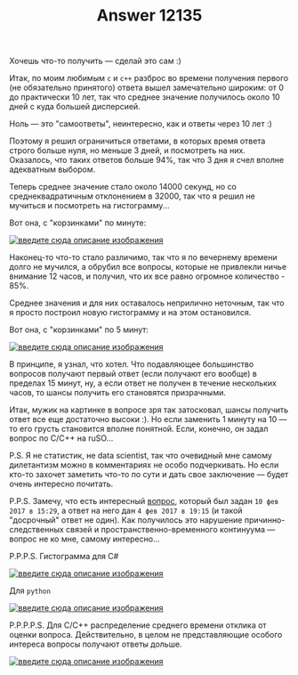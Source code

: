 ﻿---
title: "Answer 12135"
se.owner.user_id: 195342
se.owner.display_name: "Harry"
se.owner.link: "https://ru.meta.stackoverflow.com/users/195342/harry"
se.answer_id: 12135
se.question_id: 12129
se.post_type: answer
se.is_accepted: False
---
<p>Хочешь что-то получить — сделай это сам :)</p>
<p>Итак, по моим любимым <code>c</code> и <code>c++</code> разброс во времени получения первого (не обязательно принятого) ответа вышел замечательно широким: от 0 до практически 10 лет, так что среднее значение получилось около 10 дней с куда большей дисперсией.</p>
<p>Ноль — это &quot;самоответы&quot;, неинтересно, как и ответы через 10 лет :)</p>
<p>Поэтому я решил ограничиться ответами, в которых время ответа строго больше нуля, но меньше 3 дней, и посмотреть на них. Оказалось, что таких ответов больше 94%, так что 3 дня я счел вполне адекватным выбором.</p>
<p>Теперь среднее значение стало около 14000 секунд, но со среднеквадратичным отклонением в 32000, так что я решил не мучиться и посмотреть на гистограмму...</p>
<p>Вот она, с &quot;корзинками&quot; по минуте:</p>
<p><a href="https://i.stack.imgur.com/JCXv6.jpg" rel="nofollow noreferrer"><img src="https://i.stack.imgur.com/JCXv6.jpg" alt="введите сюда описание изображения" /></a></p>
<p>Наконец-то что-то стало различимо, так что я по вечернему времени долго не мучился, а обрубил все вопросы, которые не привлекли ничье внимание 12 часов, и получил, что их все равно огромное количество - 85%.</p>
<p>Среднее значения и для них оставалось неприлично неточным, так что я просто построил новую гистограмму и на этом остановился.</p>
<p>Вот она, с &quot;корзинками&quot; по 5 минут:</p>
<p><a href="https://i.stack.imgur.com/4FR7N.jpg" rel="nofollow noreferrer"><img src="https://i.stack.imgur.com/4FR7N.jpg" alt="введите сюда описание изображения" /></a></p>
<p>В принципе, я узнал, что хотел. Что подавляющее большинство вопросов получают первый ответ (если получают его вообще) в пределах 15 минут, ну, а если ответ не получен в течение нескольких часов, то шансы получить его становятся призрачными.</p>
<p>Итак, мужик на картинке в вопросе зря так затосковал, шансы получить ответ все еще достаточно высоки :). Но если заменить 1 минуту на 10 — то его грусть становится вполне понятной. Если, конечно, он задал вопрос по C/C++ на ruSO...</p>
<p>P.S. Я не статистик, не data scientist, так что очевидный мне самому дилетантизм можно в комментариях не особо подчеркивать. Но если кто-то захочет заметить что-то по сути и дать свое заключение — будет очень интересно почитать.</p>
<p>P.P.S. Замечу, что есть интересный <a href="https://ru.stackoverflow.com/q/626264/195342">вопрос</a>, который был задан <code>10 фев 2017 в 15:29</code>, а ответ на него дан <code>4 фев 2017 в 19:15</code> (и такой &quot;досрочный&quot; ответ не один). Как получилось это нарушение причинно-следственных связей и пространственно-временного континуума — вопрос не ко мне, самому интересно...</p>
<p>P.P.P.S. Гистограмма для C#</p>
<p><a href="https://i.stack.imgur.com/l1Gs7.jpg" rel="nofollow noreferrer"><img src="https://i.stack.imgur.com/l1Gs7.jpg" alt="введите сюда описание изображения" /></a></p>
<p>Для <code>python</code></p>
<p><a href="https://i.stack.imgur.com/Hcxwc.jpg" rel="nofollow noreferrer"><img src="https://i.stack.imgur.com/Hcxwc.jpg" alt="введите сюда описание изображения" /></a></p>
<p>P.P.P.P.S. Для C/C++ распределение среднего времени отклика от оценки вопроса. Действительно, в целом не представляющие особого интереса вопросы получают ответы дольше.</p>
<p><a href="https://i.stack.imgur.com/J0Yuv.jpg" rel="nofollow noreferrer"><img src="https://i.stack.imgur.com/J0Yuv.jpg" alt="введите сюда описание изображения" /></a></p>
